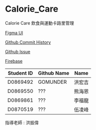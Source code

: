 # Calorie_Care
Calorie Care 飲食與運動卡路里管理

[Figma UI](https://www.figma.com/file/GtJecOoDhzhnFWkVm5pnxf/Final-Project?node-id=0%3A1)

[Github Commit History](https://github.com/GOMUNDER/Calorie_Care/commits/master/README.md)

[Github Issue](https://github.com/GOMUNDER/Calorie_Care/projects/1)

[Firebase]()

| Student ID | Github Name | Name |
| --- | --- | --- |
| D0869492 | GOMUNDER | 洪宏吉 |
| D0869550 | ??? | 熊海恩 |
| D0869861 | ??? | 李福龍 |
| D0870519 | ??? | 伍凌峰 |

指導老師 : 洪振偉

